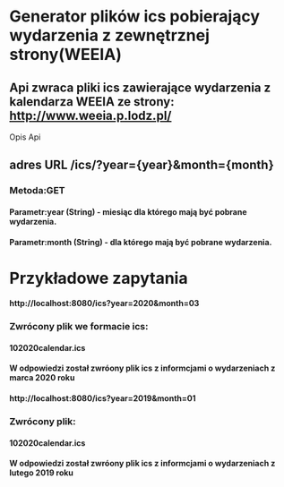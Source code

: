 # Generator plików ics pobierający wydarzenia z zewnętrznej strony(WEEIA)
## Api zwraca pliki ics zawierające wydarzenia z kalendarza WEEIA ze strony: http://www.weeia.p.lodz.pl/

Opis Api
## adres URL /ics/?year={year}&month={month}
### Metoda:GET
####     Parametr:year (String) - miesiąc dla którego mają być pobrane wydarzenia.
####     Parametr:month (String) - dla którego mają być pobrane wydarzenia.

# Przykładowe zapytania
####	http://localhost:8080/ics?year=2020&month=03
### Zwrócony plik we formacie ics: 
#### 102020calendar.ics
#### W odpowiedzi został zwróony plik ics z informcjami o wydarzeniach z marca 2020 roku

####	http://localhost:8080/ics?year=2019&month=01
### Zwrócony plik: 
#### 102020calendar.ics
#### W odpowiedzi został zwróony plik ics z informcjami o wydarzeniach z lutego 2019 roku
